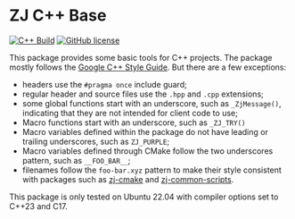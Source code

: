 # ZJ C++ Base

[![C++ Build](https://github.com/zongyaojin/zj-base/actions/workflows/cpp-build.yml/badge.svg)](https://github.com/zongyaojin/zj-base/actions/workflows/cpp-build.yml)
[![GitHub license](https://img.shields.io/badge/license-Apache--2.0-blue.svg)](https://github.com/zongyaojin/zj-base/blob/main/LICENSE)

This package provides some basic tools for C++ projects. The package mostly follows the [Google C++ Style Guide](https://google.github.io/styleguide/cppguide.html). But there are a few exceptions:

- headers use the `#pragma once` include guard;
- regular header and source files use the `.hpp` and `.cpp` extensions;
- some global functions start with an underscore, such as `_ZjMessage()`, indicating that they are not intended for client code to use;
- Macro functions start with an underscore, such as `_ZJ_TRY()`
- Macro variables defined within the package do not have leading or trailing underscores, such as `ZJ_PURPLE`;
- Macro variables defined through CMake follow the two underscores pattern, such as `__FOO_BAR__`;
- filenames follow the `foo-bar.xyz` pattern to make their style consistent with packages such as [zj-cmake](https://github.com/zongyaojin/zj-cmake/tree/main) and [zj-common-scripts](https://github.com/zongyaojin/zj-common-scripts).

This package is only tested on Ubuntu 22.04 with compiler options set to C++23 and C17.
